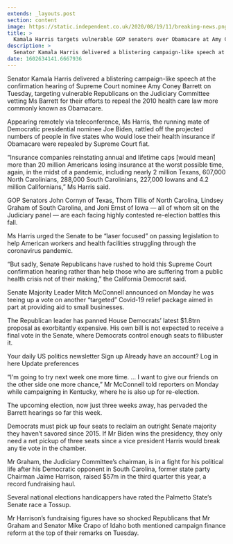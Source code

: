 ```yaml
--- 
extends: _layouts.post 
section: content 
image: https://static.independent.co.uk/2020/08/19/11/breaking-news.png 
title: > 
  Kamala Harris targets vulnerable GOP senators over Obamacare at Amy Coney Barrett hearing 
description: > 
  Senator Kamala Harris delivered a blistering campaign-like speech at the confirmation hearing of Supreme Court nominee Amy Coney Barrett on Tuesday, targeting vulnerable Republicans on the Judiciary Committee vetting Ms Barrett for their efforts to repeal the 2010 health care law more commonly known as Obamacare.Ms Harris urged the Senate to be “laser focused” on passing legislation to help American workers and health facilities struggling through the coronavirus pandemic.“But sadly, Senate Republicans have rushed to hold this Supreme Court confirmation hearing rather than help those who are suffering from a public health crisis not of their making,” the California Democrat said.His own bill is not expected to receive a final vote in the Senate, where Democrats control enough seats to filibuster it.Democrats must pick up four seats to reclaim an outright Senate majority they haven’t savored since 2015. 
date: 1602634141.6667936 
--- 
```

Senator Kamala Harris delivered a blistering campaign-like speech at the confirmation hearing of Supreme Court nominee Amy Coney Barrett on Tuesday, targeting vulnerable Republicans on the Judiciary Committee vetting Ms Barrett for their efforts to repeal the 2010 health care law more commonly known as Obamacare.

Appearing remotely via teleconference, Ms Harris, the running mate of Democratic presidential nominee Joe Biden, rattled off the projected numbers of people in five states who would lose their health insurance if Obamacare were repealed by Supreme Court fiat.

“Insurance companies reinstating annual and lifetime caps [would mean] more than 20 million Americans losing insurance at the worst possible time, again, in the midst of a pandemic, including nearly 2 million Texans, 607,000 North Carolinians, 288,000 South Carolinians, 227,000 Iowans and 4.2 million Californians,” Ms Harris said.

GOP Senators John Cornyn of Texas, Thom Tillis of North Carolina, Lindsey Graham of South Carolina, and Joni Ernst of Iowa — all of whom sit on the Judiciary panel — are each facing highly contested re-election battles this fall.

Ms Harris urged the Senate to be “laser focused” on passing legislation to help American workers and health facilities struggling through the coronavirus pandemic.

“But sadly, Senate Republicans have rushed to hold this Supreme Court confirmation hearing rather than help those who are suffering from a public health crisis not of their making,” the California Democrat said.

Senate Majority Leader Mitch McConnell announced on Monday he was teeing up a vote on another “targeted” Covid-19 relief package aimed in part at providing aid to small businesses.

The Republican leader has panned House Democrats’ latest $1.8trn proposal as exorbitantly expensive. His own bill is not expected to receive a final vote in the Senate, where Democrats control enough seats to filibuster it.

Your daily US politics newsletter Sign up Already have an account? Log in here Update preferences

“I'm going to try next week one more time. ... I want to give our friends on the other side one more chance,” Mr McConnell told reporters on Monday while campaigning in Kentucky, where he is also up for re-election.

The upcoming election, now just three weeks away, has pervaded the Barrett hearings so far this week.

Democrats must pick up four seats to reclaim an outright Senate majority they haven’t savored since 2015. If Mr Biden wins the presidency, they only need a net pickup of three seats since a vice president Harris would break any tie vote in the chamber.

Mr Graham, the Judiciary Committee’s chairman, is in a fight for his political life after his Democratic opponent in South Carolina, former state party Chairman Jaime Harrison, raised $57m in the third quarter this year, a record fundraising haul.

Several national elections handicappers have rated the Palmetto State’s Senate race a Tossup.

Mr Harrison’s fundraising figures have so shocked Republicans that Mr Graham and Senator Mike Crapo of Idaho both mentioned campaign finance reform at the top of their remarks on Tuesday.